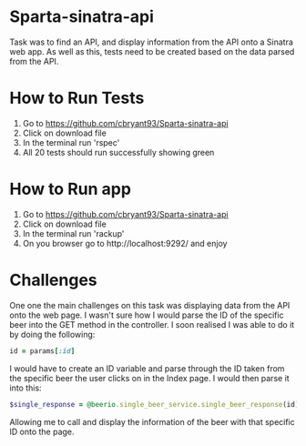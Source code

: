 # Sparta-sinatra-api
Task was to find an API, and display information from the API onto a Sinatra web app. As well as this, tests need to be created based on the data parsed from the API.

# How to Run Tests
1. Go to https://github.com/cbryant93/Sparta-sinatra-api
2. Click on download file
3. In the terminal run 'rspec'
4. All 20 tests should run successfully showing green

# How to Run app
1. Go to https://github.com/cbryant93/Sparta-sinatra-api
2. Click on download file
3. In the terminal run 'rackup'
4. On you browser go to http://localhost:9292/ and enjoy

# Challenges

One one the main challenges on this task was displaying data from the API onto the web page. I wasn't sure how I would parse the ID of the specific beer into the GET method in the controller. I soon realised I was able to do it by doing the following:

```ruby
id = params[:id]
```
I would have to create an ID variable and parse through the ID taken from the specific beer the user clicks on in the Index page. I would then parse it into this:

```ruby
$single_response = @beerio.single_beer_service.single_beer_response(id)
```
Allowing me to call and display the information of the beer with that specific ID onto the page.
